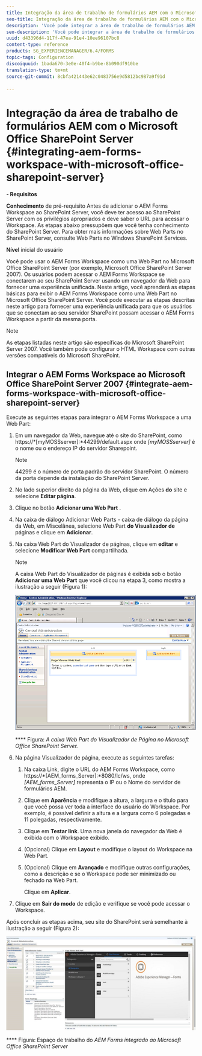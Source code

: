 ```yaml
---
title: Integração da área de trabalho de formulários AEM com o Microsoft Office SharePoint Server
seo-title: Integração da área de trabalho de formulários AEM com o Microsoft Office SharePoint Server
description: 'Você pode integrar a área de trabalho de formulários AEM com o Microsoft Office SharePoint Server. '
seo-description: 'Você pode integrar a área de trabalho de formulários AEM com o Microsoft Office SharePoint Server. '
uuid: d43396d4-117f-47ea-91e4-10ee96107bc8
content-type: reference
products: SG_EXPERIENCEMANAGER/6.4/FORMS
topic-tags: Configuration
discoiquuid: 1bada670-3e0e-40f4-b9be-8b090df910be
translation-type: tm+mt
source-git-commit: 8cbfa421443e62c0483756e9d5812bc987a9f91d

---
```



# Integração da área de trabalho de formulários AEM com o Microsoft Office SharePoint Server {#integrating-aem-forms-workspace-with-microsoft-office-sharepoint-server}

**- Requisitos**

**Conhecimento** de pré-requisito Antes de adicionar o AEM Forms Workspace ao SharePoint Server, você deve ter acesso ao SharePoint Server com os privilégios apropriados e deve saber o URL para acessar o Workspace. As etapas abaixo pressupõem que você tenha conhecimento do SharePoint Server. Para obter mais informações sobre Web Parts no SharePoint Server, consulte Web Parts no Windows SharePoint Services.

**Nível** inicial do usuário

Você pode usar o AEM Forms Workspace como uma Web Part no Microsoft Office SharePoint Server (por exemplo, Microsoft Office SharePoint Server 2007). Os usuários podem acessar o AEM Forms Workspace se conectarem ao seu SharePoint Server usando um navegador da Web para fornecer uma experiência unificada. Neste artigo, você aprenderá as etapas básicas para exibir o AEM Forms Workspace como uma Web Part no Microsoft Office SharePoint Server. Você pode executar as etapas descritas neste artigo para fornecer uma experiência unificada para que os usuários que se conectam ao seu servidor SharePoint possam acessar o AEM Forms Workspace a partir da mesma porta.

>[!NOTE]
>
>As etapas listadas neste artigo são específicas do Microsoft SharePoint Server 2007. Você também pode configurar o HTML Workspace com outras versões compatíveis do Microsoft SharePoint.

## Integrar o AEM Forms Workspace ao Microsoft Office SharePoint Server 2007 {#integrate-aem-forms-workspace-with-microsoft-office-sharepoint-server}

Execute as seguintes etapas para integrar o AEM Forms Workspace a uma Web Part:

1. Em um navegador da Web, navegue até o site do SharePoint, como https://*[myMOSSserver]:*44299/default.aspx onde *[myMOSSserver]* é o nome ou o endereço IP do servidor Sharepoint.

   >[!NOTE]
   >
   >44299 é o número de porta padrão do servidor SharePoint. O número da porta depende da instalação do SharePoint Server.

1. No lado superior direito da página da Web, clique em Ações **do** site e selecione **Editar página**.
1. Clique no botão **Adicionar uma Web Part** .
1. Na caixa de diálogo Adicionar Web Parts - caixa de diálogo da página da Web, em Miscelânea, selecione Web Part **do Visualizador de** páginas e clique em **Adicionar**.
1. Na caixa Web Part do Visualizador de páginas, clique em **editar** e selecione **Modificar Web Part** compartilhada.

   >[!NOTE]
   >
   >A caixa Web Part do Visualizador de páginas é exibida sob o botão **Adicionar uma Web Part** que você clicou na etapa 3, como mostra a ilustração a seguir (Figura 1):

   ![Caixa de Web Part do Visualizador de Página no Microsoft Office SharePoint Server.](assets/page-viewer-web-part-box-in-microsoft-office-sharepoint-server.png)

   **** Figura: *A caixa Web Part do Visualizador de Página no Microsoft Office SharePoint Server.*

1. Na página Visualizador de página, execute as seguintes tarefas:

   1. Na caixa Link, digite o URL do AEM Forms Workspace, como https://*[AEM_forms_Server]:*8080/lc/ws, onde *[AEM_forms_Server]* representa o IP ou o Nome do servidor de formulários AEM.
   1. Clique em **Aparência** e modifique a altura, a largura e o título para que você possa ver toda a interface do usuário do Workspace. Por exemplo, é possível definir a altura e a largura como 6 polegadas e 11 polegadas, respectivamente.
   1. Clique em **Testar link**. Uma nova janela do navegador da Web é exibida com o Workspace exibido.
   1. (Opcional) Clique em **Layout** e modifique o layout do Workspace na Web Part.
   1. (Opcional) Clique em **Avançado** e modifique outras configurações, como a descrição e se o Workspace pode ser minimizado ou fechado na Web Part.

      Clique em **Aplicar**.

1. Clique em **Sair do modo** de edição e verifique se você pode acessar o Workspace.

Após concluir as etapas acima, seu site do SharePoint será semelhante à ilustração a seguir (Figura 2):

![AEM Forms Workspace integrado ao Microsoft Office SharePoint Server](assets/aem-forms-workspace.jpg)

**** Figura: Espaço de trabalho do *AEM Forms integrado ao Microsoft Office SharePoint Server*

